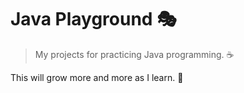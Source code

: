 # Java Playground 🎭

> My projects for practicing Java programming. ☕

This will grow more and more as I learn. 💪
